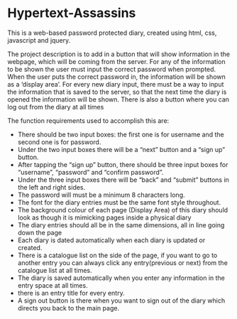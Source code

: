 # Hypertext-Assassins
This is a web-based password protected diary, created using html, css, javascript and jquery. 

The project description is to add in a button that will show information in the webpage, which will be coming from the server. 
For any of the information to be shown the user must input the correct password when prompted. When the user puts the correct 
password in, the information will be shown as a ‘display area’. For every new diary input, there must be a way to input the 
information that is saved to the server, so that the next time the diary is opened the information will be shown. There is 
also a button where you can log out from the diary at all times

The function requirements used to accomplish this are:
- There should be two input boxes: the first one is for username and the second one is for password. 
- Under the two input boxes there will be a “next” button and a “sign up” button. 
- After tapping the “sign up” button, there should be three input boxes for “username”, “password” and “confirm password”. 
- Under the three input boxes there will be “back” and “submit” buttons in the left and right sides. 
- The password will must be a minimum 8 characters long. 
- The font for the diary entries must be the same font style throughout.
- The background colour of each page (Display Area) of this diary should look as though it is mimicking pages inside a physical diary
- The diary entries should all be in the same dimensions, all in line going down the page
- Each diary is dated automatically when each diary is updated or created. 
- There is a catalogue list on the side of the page, if you want to go to another entry you can always click any entry(previous or next) from the catalogue list at all times. 
- The diary is saved automatically when you enter any information in the entry space at all times. 
- there is an entry title for every entry.
- A sign out button is there when you want to sign out of the diary which directs you back to the main page.

